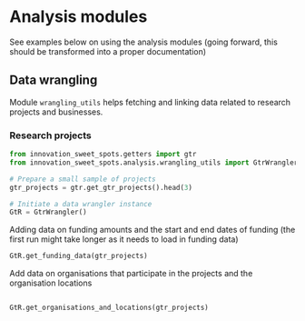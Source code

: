 # Analysis modules

See examples below on using the analysis modules (going forward, this should be transformed into a proper documentation)

## Data wrangling

Module `wrangling_utils` helps fetching and linking data related to research projects and businesses.

### Research projects

```python
from innovation_sweet_spots.getters import gtr
from innovation_sweet_spots.analysis.wrangling_utils import GtrWrangler

# Prepare a small sample of projects
gtr_projects = gtr.get_gtr_projects().head(3)

# Initiate a data wrangler instance
GtR = GtrWrangler()
```

Adding data on funding amounts and the start and end dates of funding (the first run might take longer as it needs to load in funding data)

```python
GtR.get_funding_data(gtr_projects)
```

Add data on organisations that participate in the projects and the organisation locations

```python

GtR.get_organisations_and_locations(gtr_projects)
```
